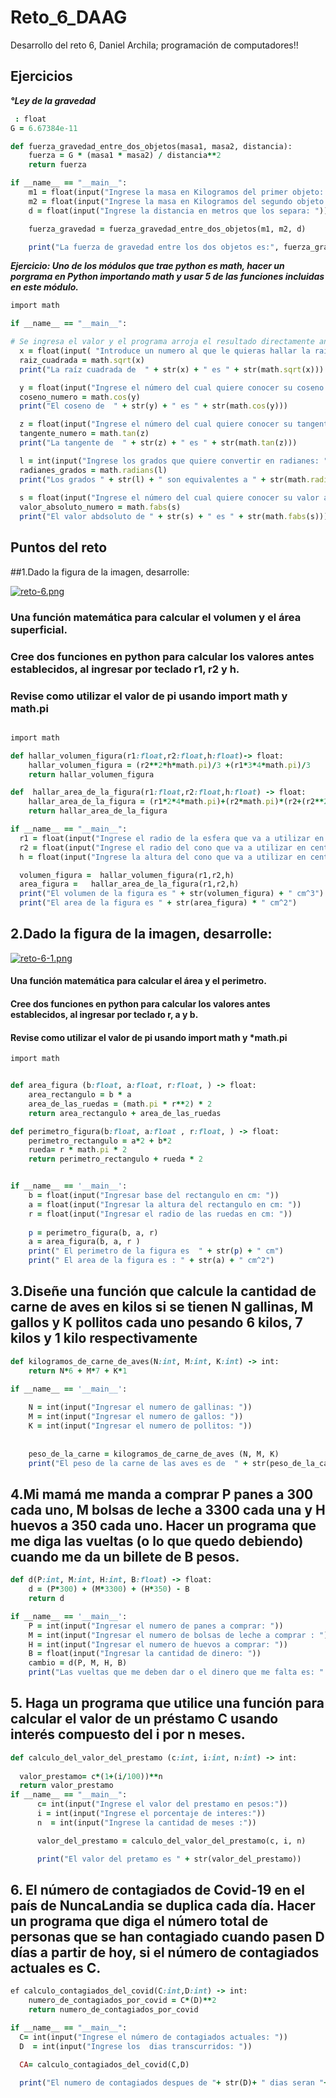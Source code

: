 # Reto_6_DAAG
Desarrollo del reto 6, Daniel Archila; programación de computadores!!



## Ejercicios 
 ***°Ley de la gravedad***
 
```ruby
 : float 
G = 6.67384e-11

def fuerza_gravedad_entre_dos_objetos(masa1, masa2, distancia):
    fuerza = G * (masa1 * masa2) / distancia**2
    return fuerza

if __name__ == "__main__":
    m1 = float(input("Ingrese la masa en Kilogramos del primer objeto: "))
    m2 = float(input("Ingrese la masa en Kilogramos del segundo objeto: "))
    d = float(input("Ingrese la distancia en metros que los separa: "))

    fuerza_gravedad = fuerza_gravedad_entre_dos_objetos(m1, m2, d)

    print("La fuerza de gravedad entre los dos objetos es:", fuerza_gravedad, "Newtons")
```
    
***Ejercicio: Uno de los módulos que trae python es math, hacer un porgrama en Python importando math y usar 5 de las funciones incluidas en este módulo.***


```ruby
import math

if __name__ == "__main__":

# Se ingresa el valor y el programa arroja el resultado directamente antes de agregar siguiente valor 
  x = float(input( "Introduce un numero al que le quieras hallar la raiz cuadrada: "))
  raiz_cuadrada = math.sqrt(x)
  print("La raíz cuadrada de  " + str(x) + " es " + str(math.sqrt(x)))

  y = float(input("Ingrese el número del cual quiere conocer su coseno: "))
  coseno_numero = math.cos(y)
  print("El coseno de  " + str(y) + " es " + str(math.cos(y)))

  z = float(input("Ingrese el número del cual quiere conocer su tangente: ") )
  tangente_numero = math.tan(z)
  print("La tangente de  " + str(z) + " es " + str(math.tan(z)))

  l = int(input("Ingrese los grados que quiere convertir en radianes: "))
  radianes_grados = math.radians(l)
  print("Los grados " + str(l) + " son equivalentes a " + str(math.radians(l)) + " radianes")
  
  s = float(input("Ingrese el número del cual quiere conocer su valor absoluto: "))
  valor_absoluto_numero = math.fabs(s)
  print("El valor abdsoluto de " + str(s) + " es " + str(math.fabs(s)))
```


## Puntos del reto

##1.Dado la figura de la imagen, desarrolle: 


[![reto-6.png](https://i.postimg.cc/4NL4z2dd/reto-6.png)](https://postimg.cc/cr3NWmfy)




### Una función matemática para calcular el volumen y el área superficial.

### Cree dos funciones en python para calcular los valores antes establecidos, al ingresar por teclado r1, r2 y h.

### Revise como utilizar el valor de pi usando import math y math.pi 


```ruby

import math

def hallar_volumen_figura(r1:float,r2:float,h:float)-> float:
    hallar_volumen_figura = (r2**2*h*math.pi)/3 +(r1*3*4*math.pi)/3
    return hallar_volumen_figura 

def  hallar_area_de_la_figura(r1:float,r2:float,h:float) -> float:
    hallar_area_de_la_figura = (r1*2*4*math.pi)+(r2*math.pi)*(r2+(r2**2+h**2)**(1/2))
    return hallar_area_de_la_figura

if __name__ == "__main__":
  r1 = float(input("Ingrese el radio de la esfera que va a utilizar en centimetros: "))
  r2 = float(input("Ingrese el radio del cono que va a utilizar en centimetros: "))
  h = float(input("Ingrese la altura del cono que va a utilizar en centimetros: "))

  volumen_figura =  hallar_volumen_figura(r1,r2,h)
  area_figura =   hallar_area_de_la_figura(r1,r2,h) 
  print("El volumen de la figura es " + str(volumen_figura) + " cm^3") 
  print("El area de la figura es " + str(area_figura) * " cm^2")
  ```
  
## 2.Dado la figura de la imagen, desarrolle:

[![reto-6-1.png](https://i.postimg.cc/25kny80J/reto-6-1.png)](https://postimg.cc/hXYX3gWb)


#### Una función matemática para calcular el área y el perimetro.
#### Cree dos funciones en python para calcular los valores antes establecidos, al ingresar por teclado r, a y b.
#### Revise como utilizar el valor de pi usando import math y *math.pi


```ruby
import math


def area_figura (b:float, a:float, r:float, ) -> float:
    area_rectangulo = b * a
    area_de_las_ruedas = (math.pi * r**2) * 2
    return area_rectangulo + area_de_las_ruedas

def perimetro_figura(b:float, a:float , r:float, ) -> float:
    perimetro_rectangulo = a*2 + b*2
    rueda= r * math.pi * 2
    return perimetro_rectangulo + rueda * 2  


if __name__ == '__main__':
    b = float(input("Ingresar base del rectangulo en cm: "))
    a = float(input("Ingresar la altura del rectangulo en cm: "))
    r = float(input("Ingresar el radio de las ruedas en cm: "))
   
    p = perimetro_figura(b, a, r)
    a = area_figura(b, a, r )
    print(" El perimetro de la figura es  " + str(p) + " cm")
    print(" El area de la figura es : " + str(a) + " cm^2")
 ```

## 3.Diseñe una función que calcule la cantidad de carne de aves en kilos si se tienen N gallinas, M gallos y K pollitos cada uno pesando 6 kilos, 7 kilos y 1 kilo respectivamente

```ruby
def kilogramos_de_carne_de_aves(N:int, M:int, K:int) -> int:
    return N*6 + M*7 + K*1

if __name__ == '__main__':
    
    N = int(input("Ingresar el numero de gallinas: "))
    M = int(input("Ingresar el numero de gallos: "))
    K = int(input("Ingresar el numero de pollitos: "))
    
    
    peso_de_la_carne = kilogramos_de_carne_de_aves (N, M, K)
    print("El peso de la carne de las aves es de  " + str(peso_de_la_carne) + " kilogramos ")
```
  
## 4.Mi mamá me manda a comprar P panes a 300 cada uno, M bolsas de leche a 3300 cada una y H huevos a 350 cada uno. Hacer un programa que me diga las vueltas (o lo que quedo debiendo) cuando me da un billete de B pesos.

```ruby
def d(P:int, M:int, H:int, B:float) -> float:
    d = (P*300) + (M*3300) + (H*350) - B
    return d

if __name__ == '__main__':
    P = int(input("Ingresar el numero de panes a comprar: "))
    M = int(input("Ingresar el numero de bolsas de leche a comprar : "))
    H = int(input("Ingresar el numero de huevos a comprar: "))
    B = float(input("Ingresar la cantidad de dinero: "))
    cambio = d(P, M, H, B)
    print("Las vueltas que me deben dar o el dinero que me falta es: " + str(d))
 ```



## 5. Haga un programa que utilice una función para calcular el valor de un préstamo C usando interés compuesto del i por n meses.

```ruby
def calculo_del_valor_del_prestamo (c:int, i:int, n:int) -> int:
 
  valor_prestamo= c*(1+(i/100))**n
  return valor_prestamo
if __name__ == "__main__":
      c= int(input("Ingrese el valor del prestamo en pesos:"))
      i = int(input("Ingrese el porcentaje de interes:"))
      n  = int(input("Ingrese la cantidad de meses :"))

      valor_del_prestamo = calculo_del_valor_del_prestamo(c, i, n)

      print("El valor del pretamo es " + str(valor_del_prestamo))
```


## 6. El número de contagiados de Covid-19 en el país de NuncaLandia se duplica cada día. Hacer un programa que diga el número total de personas que se han contagiado cuando pasen D días a partir de hoy, si el número de contagiados actuales es C.


```ruby
ef calculo_contagiados_del_covid(C:int,D:int) -> int:
    numero_de_contagiados_por_covid = C*(D)**2
    return numero_de_contagiados_por_covid

if __name__ == "__main__":
  C= int(input("Ingrese el número de contagiados actuales: "))
  D  = int(input("Ingrese los  dias transcurridos: "))

  CA= calculo_contagiados_del_covid(C,D)

  print("El numero de contagiados despues de "+ str(D)+ " dias seran "+ str(CA))
```

